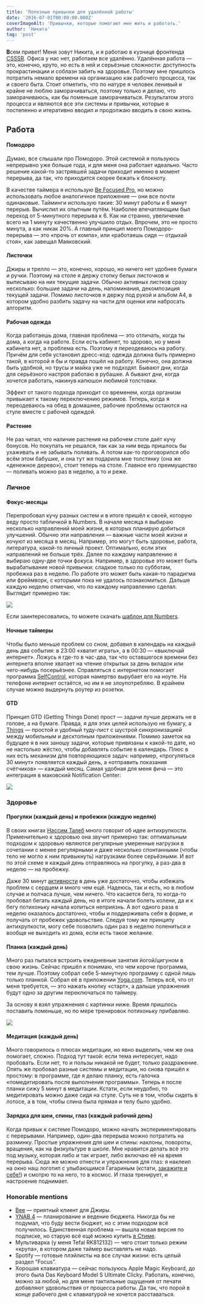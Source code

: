 ```yaml
---
title: 'Полезные привычки для удалённой работы'
date: '2016-07-01T00:00:00.000Z'
coverImageAlt: 'Привычки, которые помогают мне жить и работать.'
author: 'Никита'
tag: 'post'
---
```


**В**сем привет! Меня зовут Никита, и я работаю в кузнице фронтенда <a target="_blank" href="http://csssr.ru" target="_blank">CSSSR</a>. Офиса у нас нет, работаем все удалённо. Удалённая работа — это, конечно, круто, но есть в ней и серьёзные сложности: доступность прокрастинации и соблазн забить на здоровье. Поэтому мне пришлось потратить немало времени на организацию как рабочего процесса, так и своего быта. Стоит отметить, что по натуре я человек ленивый и крайне не люблю заморачиваться, поэтому только и делаю, что заморачиваюсь, как бы поменьше заморачиваться. Результатом этого процесса и являются все эти системы и привычки, которые я постепенно и итеративно вводил и продолжаю вводить в свою жизнь.

## Работа

#### Помодоро

Думаю, все слышали про Помодоро. Этой системой я пользуюсь непрерывно уже больше года, и для меня она работает идеально. Часто решение какой-то застрявшей задачи приходит именно в момент перерыва, да так, что приходится скорее бежать к блокноту.

В качестве таймера я использую <a target="_blank" href="https://itunes.apple.com/ru/app/be-focused-pro-focus-timer/id961632517">Be Focused Pro</a>, но можно использовать любое аналогичное приложение — они все почти одинаковые. Тайминги использую такие: 30 минут работы и 6 минут перерыв. Вычислил их опытным путём. Наиболее впечатляющим был переход от 5-минутного перерыва к 6. Как ни странно, увеличение всего на 1 минуту качественно улучшило отдых. Впрочем, это не просто минута, а как никак 20%. А главный принцип моего Помодоро-перерыва — это «прочь от компа», или «работаешь сидя — отдыхай стоя», как завещал Маяковский.

#### Листочки
Джиры и трелло — это, конечно, хорошо, но ничего нет удобнее бумаги и ручки. Поэтому на столе я держу стопку белых листочков и выписываю на них текущие задачи. Обычно активных листков сразу несколько: большие задачи на день, напоминания, декомпозиция текущей задачи. Помимо листочков я держу под рукой и альбом А4, в котором удобно разбить задачу на части для оценки или набросать алгоритм.

#### Рабочая одежда
Когда работаешь дома, главная проблема — это отличать, когда ты дома, а когда на работе. Если есть кабинет, то здорово, но у меня кабинета нет, а проблема есть. Поэтому я переодеваюсь на работу. Причём для себя установил дресс-код: одежда должна быть примерно такой, в которой я бы и правда пошёл на работу. Конечно, она должна быть удобной, но трусы и майка уже не подходят. Бывают дни, когда для серьёзного настроя работаю в рубашке. А бывают дни, когда хочется работать, накинув капюшон любимой толстовки.

Эффект от такого подхода приходит со временем, когда организм привыкает к такому переключению режимов. Теперь, когда я переодеваюсь на обед в домашнее, рабочие проблемы остаются на стуле вместе с рабочей одеждой.

#### Растение
Не раз читал, что наличие растения на рабочем столе даёт кучу бонусов. Но покупать не решался, так как за ним ведь пришлось бы ухаживать и не забывать поливать. А потом как-то проговорился обо всём этом бабушке, и она тут же подарила мне толстянку (она же «денежное дерево»), стоит теперь на столе. Главное его преимущество — поливать можно раз в неделю, а то и реже.

### Личное

#### Фокус-месяцы
Перепробовал кучу разных систем и в итоге пришёл к своей, которую веду просто табличкой в Numbers. В начале месяца я выбираю несколько направлений моей жизни, в которых планирую добиться улучшений. Обычно эти направления — важные части моей жизни и кочуют из месяца в месяц. Например, это могут быть здоровье, работа, литература, какой-то личный проект. Оптимально, если этих направлений не больше трёх. Далее по каждому направлению я выбираю одну-две точки фокуса. Например, в здоровье это может быть вырабатывание новой привычки: сладкое только по субботам, пробежка раз в неделю. По работе это может быть какая-то парадигма или фреймворк, с которыми пока не удалось познакомиться. Дальше каждую неделю отмечаю, что по каждому направлению сделал. Выглядит примерно так:

![](http://s.csssr.ru/Focus.numbers_2016_2206_113302.png)

Если заинтересовались, то можете скачать <a target="_blank" href="https://yadi.sk/d/JGVi7lSAsqJGv">шаблон для Numbers</a>.

#### Ночныe таймеры
Чтобы было меньше проблем со сном, добавил в календарь на каждый день два события: в 23:00 «хватит играть», а в 00:30 — «выключай интернет». Ложусь я где-то в час-два, так что оставшегося времени без интернета вполне хватает на чтение открытых за день вкладок или чего-нибудь посерьёзнее. Справляться с интернетом помогает программа <a target="_blank" href="https://selfcontrolapp.com/">SelfControl</a>, которая намертво вырубает его на ноуте. На телефоне интернет остаётся, но им я не злоупотребляю. В крайнем случае можно выдернуть роутер из розетки.

#### GTD
Принцип GTD (Getting Things Done) прост — задачи лучше держать не в голове, а на бумаге. Правда, я для этих целей использую не бумагу, а <a target="_blank" href="https://culturedcode.com/things">Things</a> — простой и удобный туду-лист с шустрой синхронизацией между мобильным и десктопным приложениями. Помимо заметок на будущее я в них заношу задачи, которые привязаны к какой-то дате, но не настолько жёстко, чтобы добавлять событие в календарь. Плюс в них есть механизм для повторяющихся задач: например, «прогуляться 30 минут» появляется каждый день, а «отправить показания счётчиков» — каждый месяц. Самая удобная для меня фича — это интеграция в маковский Notification Center:

![](http://s.csssr.ru/NotificationTableWindow_2016_2406_114827.png)

### Здоровье

#### Прогулки (каждый день) и пробежки (каждую неделю)
В своих книгах <a target="_blank" href="http://www.litres.ru/nassim-nikolas-taleb">Нассим Талеб</a> много говорит об идее антихрупкости. Применительно к здоровью она звучит примерно так: оптимальным подходом к здоровью являются регулярные умеренные нагрузки в сочетании с менее регулярными и даже несколько спонтанными (чтобы тело не могло к ним привыкнуть) нагрузками более серьёзными. И вот по этой схеме я каждый день отправляюсь на прогулку, а раз-два в неделю — на пробежку.

Даже 30 минут <a target="_blank" href="https://www.youtube.com/watch?v=aUaInS6HIGo">активности</a> в день уже достаточно, чтобы избежать проблем с сердцем и много чем ещё. Надеюсь, так и есть, но в любом случае и полчаса лучше, чем ничего. Что касается бега, то когда-то пробовал бегать каждый день, но в итоге начали болеть колени, да и к бегу потихоньку начала копиться неприязнь. А вот одного раза в неделю оказалось достаточно, чтобы и поддерживать себя в форме, и получать от пробежек удовольствие. Следуя тому же принципу антихрупкости, могу себе позволить один раз в неделю полениться и вообще не выходить из дома, если есть такое желание.

#### Планка (каждый день)
Много раз пытался встроить ежедневные занятия йогой/цигуном в свою жизнь. Сейчас пришёл к понимаю, что чем короче программа, тем лучше. Поэтому собрал себе 5-минутную программу с одной лишь только планкой. Собрал её в приложении <a target="_blank" href="https://itunes.apple.com/us/app/yoga.com-300-poses-video-classes/id653453499">Yoga.com</a>. Теперь всё, что от меня требуется, — это нажать кнопку «старт», а дальше упражнения будут одно за другим переключаться по таймеру.

За основу я взял упражнения с картинки ниже. Время пришлось поставить поменьше, но по мере тренировок потихоньку прибавляю.

![](http://lifehacker.ru/wp-content/uploads/2015/12/5-min-planka_1449832787-630x354.jpg)

#### Медитация (каждый день)
Много говорилось о плюсах медитации, но явно выделить, чем же она помогает, сложно. Подход тут такой: если тема интересует, надо пробовать. Если нет, то и пользы никакой не будет, только раздражение. Опять же пробовал разные системы и медитации, но снова пришёл к простому: в программе, где я делаю планку, есть галочка «помедитировать после выполнения программы». Теперь я после планки сижу 5 минут в медитации. Кстати, если неудобно, то медитировать можно даже сидя на стуле. Суть не в том, чтобы сидеть в лотосе, а в том, чтобы спина была прямая и телу было удобно.

#### Зарядка для шеи, спины, глаз (каждый рабочий день)
Когда привык к системе Помодоро, можно начать экспериментировать с перерывами. Например, один-два перерыва можно потратить на разминку. Простые упражнения для шеи и спины: наклоны, повороты, вращения, как на физкультуре в школе. Мне нравится делать всё это под музыку, которая либо и так играет, либо включаю её на время перерыва. Сюда же можно отнести и упражнения для глаз: я наклеил на окно наш логотип с улыбающимся Гагариным (кстати, <a target="_blank" href="https://twitter.com/csssr_dev/status/657155537310756864">закажите и себе!</a>) и смотрю то на него, то в космос. И глаза тренирует, и настроение поднимает.

### Honorable mentions
* <a target="_blank" href="http://www.neat.io/bee/">Bee</a> — приятный клиент для Джиры.
* <a target="_blank" href="https://www.youneedabudget.com/">YNAB 4</a> — планирование и ведение бюджета. Никогда бы не подумал, что буду вести бюджет, но с этим подходом всё получилось. Единственная проблема — вышла новая версия по подписке, но старую всё ещё можно купить <a target="_blank" href="http://store.steampowered.com/app/227320">в Стиме</a>.
* Мультиварка (у меня Tefal RK812132) — чего стоит только режим «крупа», в котором даже таймер выставлять не надо.
* Spotify — готовые плэйлисты на все случаи жизни: есть целый раздел ”Focus”.
* Хорошая клавиатура — сейчас пользуюсь Apple Magic Keyboard, до этого была Das Keyboard Model S Ultimate Clicky. Работать, конечно, можно за любой, но для меня тактильные ощущения от печати добавляют удовольствия от процесса работы. Да так, что порой в конце рабочего дня с клавиатурой не хочется расставаться.
